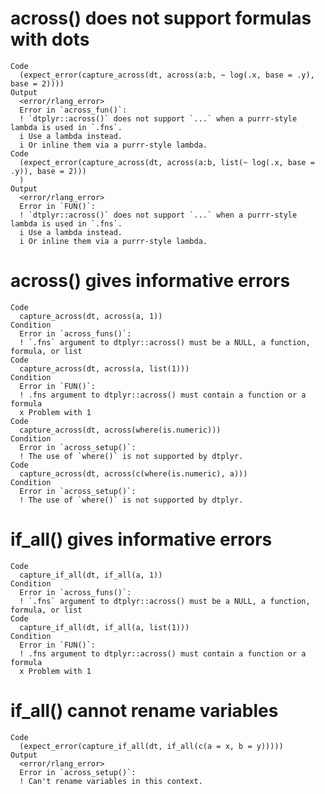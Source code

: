 # across() does not support formulas with dots

    Code
      (expect_error(capture_across(dt, across(a:b, ~ log(.x, base = .y), base = 2))))
    Output
      <error/rlang_error>
      Error in `across_fun()`:
      ! `dtplyr::across()` does not support `...` when a purrr-style lambda is used in `.fns`.
      i Use a lambda instead.
      i Or inline them via a purrr-style lambda.
    Code
      (expect_error(capture_across(dt, across(a:b, list(~ log(.x, base = .y)), base = 2)))
      )
    Output
      <error/rlang_error>
      Error in `FUN()`:
      ! `dtplyr::across()` does not support `...` when a purrr-style lambda is used in `.fns`.
      i Use a lambda instead.
      i Or inline them via a purrr-style lambda.

# across() gives informative errors

    Code
      capture_across(dt, across(a, 1))
    Condition
      Error in `across_funs()`:
      ! `.fns` argument to dtplyr::across() must be a NULL, a function, formula, or list
    Code
      capture_across(dt, across(a, list(1)))
    Condition
      Error in `FUN()`:
      ! .fns argument to dtplyr::across() must contain a function or a formula
      x Problem with 1
    Code
      capture_across(dt, across(where(is.numeric)))
    Condition
      Error in `across_setup()`:
      ! The use of `where()` is not supported by dtplyr.
    Code
      capture_across(dt, across(c(where(is.numeric), a)))
    Condition
      Error in `across_setup()`:
      ! The use of `where()` is not supported by dtplyr.

# if_all() gives informative errors

    Code
      capture_if_all(dt, if_all(a, 1))
    Condition
      Error in `across_funs()`:
      ! `.fns` argument to dtplyr::across() must be a NULL, a function, formula, or list
    Code
      capture_if_all(dt, if_all(a, list(1)))
    Condition
      Error in `FUN()`:
      ! .fns argument to dtplyr::across() must contain a function or a formula
      x Problem with 1

# if_all() cannot rename variables

    Code
      (expect_error(capture_if_all(dt, if_all(c(a = x, b = y)))))
    Output
      <error/rlang_error>
      Error in `across_setup()`:
      ! Can't rename variables in this context.

